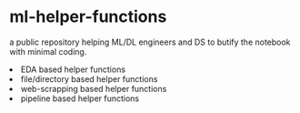 # ml-helper-functions
a public repository helping ML/DL engineers and DS to butify the notebook with minimal coding.


<li>EDA based helper functions</li>
<li>file/directory based helper functions</li>
<li>web-scrapping based helper functions</li>
<li>pipeline based helper functions</li>

